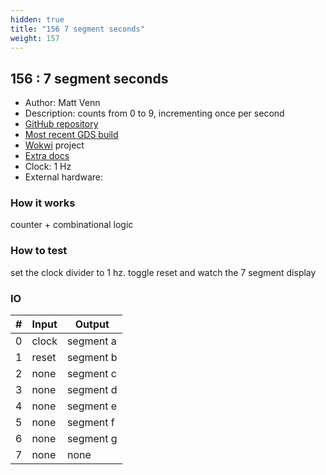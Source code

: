 ```yaml
---
hidden: true
title: "156 7 segment seconds"
weight: 157
---
```


## 156 : 7 segment seconds

* Author: Matt Venn
* Description: counts from 0 to 9, incrementing once per second
* [GitHub repository](https://github.com/TinyTapeout/tt02-test-7seg)
* [Most recent GDS build](https://github.com/TinyTapeout/tt02-test-7seg/actions/runs/3452666592)
* [Wokwi](https://wokwi.com/projects/340805072482992722) project
* [Extra docs]()
* Clock: 1 Hz
* External hardware: 



### How it works

counter + combinational logic

### How to test

set the clock divider to 1 hz. toggle reset and watch the 7 segment display

### IO

| # | Input        | Output       |
|---|--------------|--------------|
| 0 | clock  | segment a |
| 1 | reset  | segment b |
| 2 | none  | segment c |
| 3 | none  | segment d |
| 4 | none  | segment e |
| 5 | none  | segment f |
| 6 | none  | segment g |
| 7 | none  | none |
